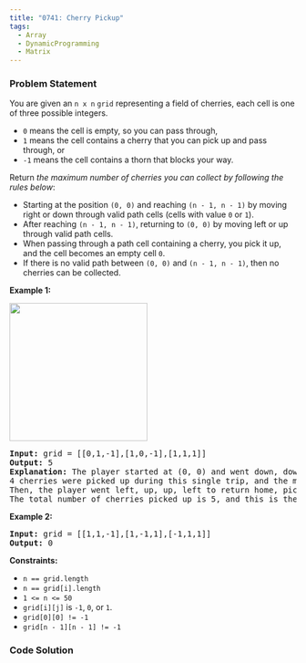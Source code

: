 ```yaml
---
title: "0741: Cherry Pickup"
tags:
  - Array
  - DynamicProgramming
  - Matrix
---
```

### Problem Statement

<p>You are given an <code>n x n</code> <code>grid</code> representing a field of cherries, each cell is one of three possible integers.</p>

<ul>
	<li><code>0</code> means the cell is empty, so you can pass through,</li>
	<li><code>1</code> means the cell contains a cherry that you can pick up and pass through, or</li>
	<li><code>-1</code> means the cell contains a thorn that blocks your way.</li>
</ul>

<p>Return <em>the maximum number of cherries you can collect by following the rules below</em>:</p>

<ul>
	<li>Starting at the position <code>(0, 0)</code> and reaching <code>(n - 1, n - 1)</code> by moving right or down through valid path cells (cells with value <code>0</code> or <code>1</code>).</li>
	<li>After reaching <code>(n - 1, n - 1)</code>, returning to <code>(0, 0)</code> by moving left or up through valid path cells.</li>
	<li>When passing through a path cell containing a cherry, you pick it up, and the cell becomes an empty cell <code>0</code>.</li>
	<li>If there is no valid path between <code>(0, 0)</code> and <code>(n - 1, n - 1)</code>, then no cherries can be collected.</li>
</ul>


<p><strong class="example">Example 1:</strong></p>
<img alt="" src="https://assets.leetcode.com/uploads/2020/12/14/grid.jpg" style="width: 242px; height: 242px;" />
<pre>
<strong>Input:</strong> grid = [[0,1,-1],[1,0,-1],[1,1,1]]
<strong>Output:</strong> 5
<strong>Explanation:</strong> The player started at (0, 0) and went down, down, right right to reach (2, 2).
4 cherries were picked up during this single trip, and the matrix becomes [[0,1,-1],[0,0,-1],[0,0,0]].
Then, the player went left, up, up, left to return home, picking up one more cherry.
The total number of cherries picked up is 5, and this is the maximum possible.
</pre>

<p><strong class="example">Example 2:</strong></p>

<pre>
<strong>Input:</strong> grid = [[1,1,-1],[1,-1,1],[-1,1,1]]
<strong>Output:</strong> 0
</pre>


<p><strong>Constraints:</strong></p>

<ul>
	<li><code>n == grid.length</code></li>
	<li><code>n == grid[i].length</code></li>
	<li><code>1 &lt;= n &lt;= 50</code></li>
	<li><code>grid[i][j]</code> is <code>-1</code>, <code>0</code>, or <code>1</code>.</li>
	<li><code>grid[0][0] != -1</code></li>
	<li><code>grid[n - 1][n - 1] != -1</code></li>
</ul>


### Code Solution

```python

```
